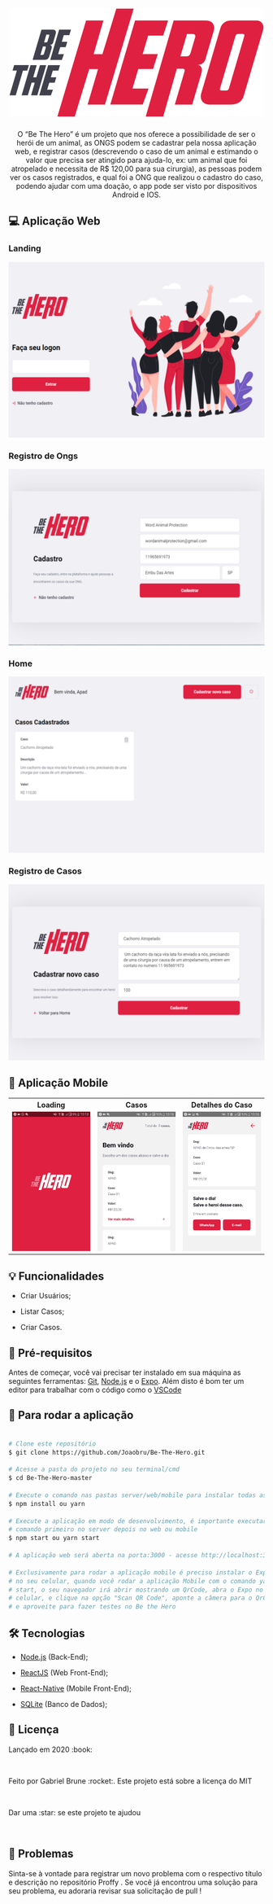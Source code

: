 <h1 align="center">
    <img alt="Logo" title="Logo" src="assets/logo.svg">
</h1>

<p align="center"> 
  O “Be The Hero” é um projeto que nos oferece a possibilidade de ser o herói de um animal,
  as ONGS podem se cadastrar pela nossa aplicação web, e registrar casos (descrevendo o caso de um
  animal e estimando o valor que precisa ser atingido para ajuda-lo, ex: um animal que foi atropelado e necessita de R$ 120,00 para sua cirurgia), as pessoas podem ver os casos registrados, e qual foi a ONG que realizou o cadastro do caso, podendo ajudar com uma doação, o app pode ser visto por dispositivos Android e IOS.
</p>

## :computer: Aplicação Web

### Landing 

<p align="center">
    <img alt="Landing" title="Landing" src="assets/Web/landingBeTheHero.png">
</p>

### Registro de Ongs

<p align="center">
    <img alt="Registro de Ongs" title="Register Be The Hero" src="assets/Web/RegisterBeTheHero.png">
</p>

### Home 

<p align="center">
    <img alt="Home Page" title="Home" src="assets/Web/homeBeTheHero.png" color="##8257e5">
</p>

### Registro de Casos 

<p align="center">
    <img alt="Registro de casos" title="Case Register" src="assets/Web/CaseRegisterBeTheHero.png" color="##8257e5">
</p>

## :iphone: Aplicação Mobile

<table>
  <tr>
    <th width="33.3%">
      Loading 
    </th>
    <th width="33.3%">
      Casos
    </th>
    <th width="33.3%">
      Detalhes do Caso
    </th>
  </tr>
  <tr>
    <td>
      <img alt="Loading" title="Loading" width="620" src="assets/Mobile/Loading.jpg">
    </td>
    <td>
        <img alt="Cases" title="Casos" width="620" src="assets/Mobile/Cases.jpg">
    </td>
    <td>
        <img alt="CasesDetails" title="Detalhes do Caso" width="620" src="assets/Mobile/CasesDetails.jpg">
    </td>
  </tr>
</table>

## :bulb: Funcionalidades

* Criar Usuários;

* Listar Casos;

* Criar Casos.

## :wrench: Pré-requisitos

 Antes de começar, você vai precisar ter instalado em sua máquina as seguintes ferramentas:
[Git](https://git-scm.com), [Node.js](https://nodejs.org/en/) e o [Expo](https://expo.io/). 
Além disto é bom ter um editor para trabalhar com o código como o [VSCode](https://code.visualstudio.com/)

## :rocket: Para rodar a aplicação

  ```bash

# Clone este repositório
$ git clone https://github.com/Joaobru/Be-The-Hero.git

# Acesse a pasta do projeto no seu terminal/cmd
$ cd Be-The-Hero-master

# Execute o comando nas pastas server/web/mobile para instalar todas as dependências
$ npm install ou yarn

# Execute a aplicação em modo de desenvolvimento, é importante executar este
# comando primeiro no server depois no web ou mobile
$ npm start ou yarn start

# A aplicação web será aberta na porta:3000 - acesse http://localhost:3000

# Exclusivamente para rodar a aplicação mobile é preciso instalar o Expo 
# no seu celular, quando você rodar a aplicação Mobile com o comando yarn
# start, o seu navegador irá abrir mostrando um QrCode, abra o Expo no seu
# celular, e clique na opção "Scan QR Code", aponte a câmera para o QrCode
# e aproveite para fazer testes no Be the Hero

```


## 🛠 Tecnologias

  * [Node.js](https://nodejs.org/en/) (Back-End);

  * [ReactJS](https://reactjs.org/) (Web Front-End);

  * [React-Native](https://reactnative.dev/) (Mobile Front-End);

  * [SQLite](https://www.sqlite.org/index.html) (Banco de Dados);

## :book: Licença
<p>Lançado em 2020 :book:</p></br>
<p>Feito por Gabriel Brune :rocket:. Este projeto está sobre a licença do MIT</p></br>

<p>Dar uma :star: se este projeto te ajudou</p></br>

## 🐛 Problemas
<p>Sinta-se à vontade para registrar um novo problema com o respectivo título e descrição no repositório Proffy . Se você já encontrou uma solução para seu problema, eu adoraria revisar sua solicitação de pull !</p>


